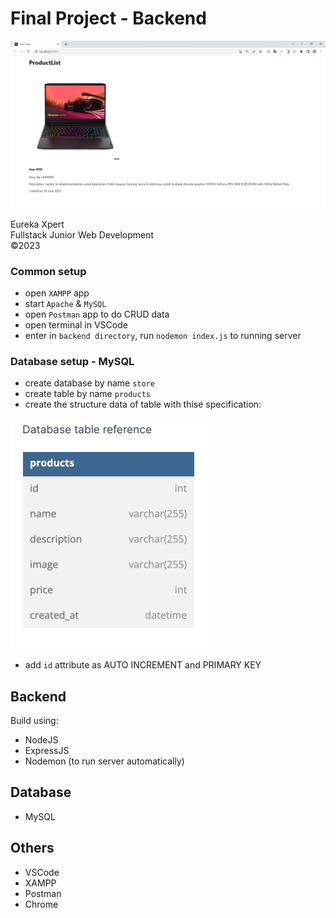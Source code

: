 # Final Project - Backend

<img src="./page.png" />

Eureka Xpert <br/>
Fullstack Junior Web Development <br/>
&copy;2023

### Common setup
- open `XAMPP` app 
- start `Apache` & `MySQL`
- open `Postman` app to do CRUD data
- open terminal in VSCode
- enter in `backend directory`, run `nodemon index.js` to running server

### Database setup - MySQL
- create database by name `store`
- create table by name `products`
- create the structure data of table with thise specification:

<img src="./table.png" />

- add `id` attribute as AUTO INCREMENT and PRIMARY KEY

## Backend

Build using:
- NodeJS
- ExpressJS
- Nodemon (to run server automatically)

## Database
- MySQL

## Others
- VSCode
- XAMPP
- Postman
- Chrome